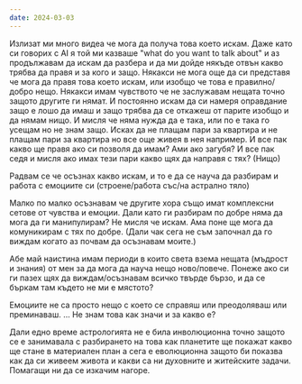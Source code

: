 ```yaml
---
date: 2024-03-03
---
```


Излизат ми много видеа че мога да получа това което искам. Даже като си говорих с AI я той ми казваше "what do you want to talk about" и аз продължавам да искам да разбера и да ми дойде някъде отвън какво трябва да правя и за кого и защо. Някакси не мога още да си представя че мога да правя това което искам, или изобщо че това е правилно/добро нещо. Някакси имам чувството че не заслужавам нещата точно защото другите ги нямат. И постоянно искам да си намеря оправдание защо е лошо да имаш и защо трябва да се откажеш от парите изобщо и да нямам нищо. И мисля че няма нужда да е така, или по е така го усещам но не знам защо. Исках да не плащам пари за квартира и не плащам пари за квартира но все още живея в нея например. И все пак какво ще правя ако си позволя да имам? Ами ако загубя? И все пак седя и мисля ако имах тези пари какво щях да направя с тях? (Нищо) 

Радвам се че осъзнах какво искам, и то е да се науча да разбирам и работа с емоциите си (строене/работа със/на астрално тяло) 

Малко по малко осъзнавам че другите хора също имат комплексни сетове от чувства и емоции. Дали като ги разбирам по добре няма да мога да ги манипулирам? Не мисля че искам. Ама поне ще мога да комуникирам с тях по добре. (Дали чак сега не съм започнал да го виждам когато аз почвам да осъзнавам моите.)

Абе май наистина имам периоди в които света взема нещата (мъдрост и знания) от мен за да мога да науча нещо ново/повече. Понеже ако си ги пазех щях да виждам/осъзнавам всичко твърде бързо, и да се бъркам там където не ми е мястото? 

Емоциите не са просто нещо с което се справяш или преодоляваш или преминаваш. ...
Не знам това как значи и за какво е?

Дали едно време астрологията не е била инволюционна точно защото се е занимавала с разбирането на това как планетите ще покажат какво ще стане в материален план а сега е еволюционна защото би показва как да си живеем живота и какви са ни духовните и житейските задачи. Помагащи ни да се изкачим нагоре.